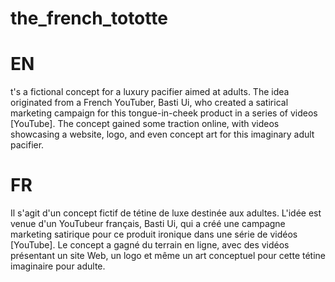 # the_french_tototte

 # EN
t's a fictional concept for a luxury pacifier aimed at adults.
The idea originated from a French YouTuber, Basti Ui, who created a satirical marketing campaign for this tongue-in-cheek product in a series of videos [YouTube].
The concept gained some traction online, with videos showcasing a website, logo, and even concept art for this imaginary adult pacifier.

# FR 
Il s'agit d'un concept fictif de tétine de luxe destinée aux adultes.
L'idée est venue d'un YouTubeur français, Basti Ui, qui a créé une campagne marketing satirique pour ce produit ironique dans une série de vidéos [YouTube].
Le concept a gagné du terrain en ligne, avec des vidéos présentant un site Web, un logo et même un art conceptuel pour cette tétine imaginaire pour adulte.
